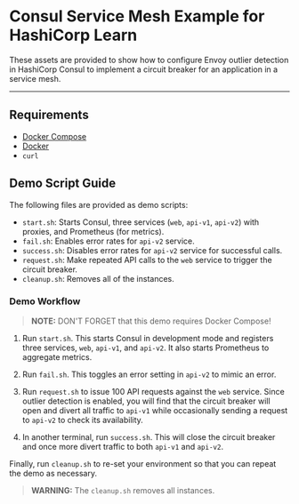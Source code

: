 # Consul Service Mesh Example for HashiCorp Learn

These assets are provided to show how to configure Envoy
outlier detection in HashiCorp Consul to implement
a circuit breaker for an application in a service mesh.

---

## Requirements

- [Docker Compose](https://docs.docker.com/compose/)
- [Docker](https://docs.docker.com/get-docker/)
- `curl`

## Demo Script Guide

The following files are provided as demo scripts:

- `start.sh`: Starts Consul, three services (`web`, `api-v1`, `api-v2`) with proxies,
   and Prometheus (for metrics).
- `fail.sh`: Enables error rates for `api-v2` service.
- `success.sh`: Disables error rates for `api-v2` service for successful calls.
- `request.sh`: Make repeated API calls to the `web` service to trigger the circuit
   breaker.
- `cleanup.sh`: Removes all of the instances.

### Demo Workflow

> **NOTE:** DON'T FORGET that this demo requires Docker Compose!

1. Run `start.sh`. This starts Consul in development mode and registers three
   services, `web`, `api-v1`, and `api-v2`. It also starts Prometheus to aggregate
   metrics.

1. Run `fail.sh`. This toggles an error setting in `api-v2` to mimic an error.

1. Run `request.sh` to issue 100 API requests against the `web` service. Since outlier
   detection is enabled, you will find that the circuit breaker will open and divert
   all traffic to `api-v1` while occasionally sending a request to `api-v2` to check
   its availability.

1. In another terminal, run `success.sh`. This will close the circuit breaker and
   once more divert traffic to both `api-v1` and `api-v2`.

Finally, run `cleanup.sh` to re-set your environment so that you can repeat the demo as necessary.

> **WARNING:** The `cleanup.sh` removes all instances.
